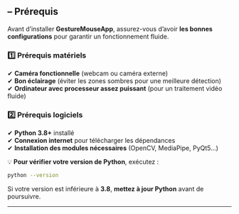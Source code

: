 ## **– Prérequis**  
Avant d’installer **GestureMouseApp**, assurez-vous d’avoir **les bonnes configurations** pour garantir un fonctionnement fluide.  

### **1️⃣ Prérequis matériels**  
✔ **Caméra fonctionnelle** (webcam ou caméra externe)  
✔ **Bon éclairage** (éviter les zones sombres pour une meilleure détection)  
✔ **Ordinateur avec processeur assez puissant** (pour un traitement vidéo fluide)  

### **2️⃣ Prérequis logiciels**  
✔ **Python 3.8+** installé  
✔ **Connexion internet** pour télécharger les dépendances  
✔ **Installation des modules nécessaires** (OpenCV, MediaPipe, PyQt5…)  

💡 **Pour vérifier votre version de Python**, exécutez :  
```bash
python --version
```
Si votre version est inférieure à **3.8**, **mettez à jour Python** avant de poursuivre.  

---